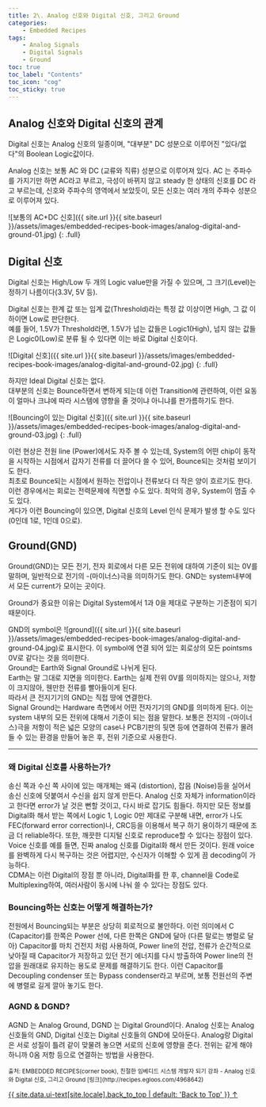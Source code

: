 ```yaml
---
title: 2\. Analog 신호와 Digital 신호, 그리고 Ground
categories:
    - Embedded Recipes
tags:
    - Analog Signals
    - Digital Signals
    - Ground
toc: true 
toc_label: "Contents" 
toc_icon: "cog"
toc_sticky: true
---
```

## Analog 신호와 Digital 신호의 관계  
Digital 신호는 Analog 신호의 일종이며, "대부분" DC 성분으로 이루어진 "있다/없다"의 Boolean Logic값이다.  

Analog 신호는 보통 AC 와 DC (교류와 직류) 성분으로 이루어져 있다. AC 는 주파수를 가지기만 하면 AC라고 부르고, 극성이 바뀌지 않고 steady 한 상태의 신호를 DC 라고 부르는데, 신호와 주파수의 영역에서 보았듯이, 모든 신호는 여러 개의 주파수 성분으로 이루어져 있다.  

![보통의 AC+DC 신호]({{ site.url }}{{ site.baseurl }}/assets/images/embedded-recipes-book-images/analog-digital-and-ground-01.jpg)
{: .full}  

## Digital 신호  
Digital 신호는 High/Low 두 개의 Logic value만을 가질 수 있으며, 그 크기(Level)는 정하기 나름이다(3.3V, 5V 등).  

Digital 신호는 한계 값 또는 임계 값(Threshold)라는 특정 값 이상이면 High, 그 값 이하이면 Low로 판단한다.  
예를 들어, 1.5V가 Threshold라면, 1.5V가 넘는 값들은 Logic1(High), 넘지 않는 값들은 Logic0(Low)로 분류 될 수 있다면 이는 바로 Digital 신호이다.  

![Digital 신호]({{ site.url }}{{ site.baseurl }}/assets/images/embedded-recipes-book-images/analog-digital-and-ground-02.jpg)
{: .full}  

하지만 Ideal Digital 신호는 없다.  
대부분의 신호는 Bounce하면서 변하게 되는데 이런 Transition에 관련하여, 이런 요동이 얼마나 크냐에 따라 시스템에 영향을 줄 것이냐 아니냐를 판가름하기도 한다.  

![Bouncing이 있는 Digital 신호]({{ site.url }}{{ site.baseurl }}/assets/images/embedded-recipes-book-images/analog-digital-and-ground-03.jpg)
{: .full}  

이런 현상은 전원 line (Power)에서도 자주 볼 수 있는데, System의 어떤 chip이 동작을 시작하는 시점에서 갑자기 전류를 더 끌어다 쓸 수 있어, Bounce되는 것처럼 보이기도 한다.  
최초로 Bounce되는 시점에서 원하는 전압이나 전류보다 더 작은 양이 흐르기도 한다. 이런 경우에서는 회로는 전력문제에 직면할 수도 있다. 최악의 경우, System이 멈출 수도 있다.  
게다가 이런 Bouncing이 있으면, Digital 신호의 Level 인식 문제가 발생 할 수도 있다(0인데 1로, 1인데 0으로).  

## Ground(GND)  
Ground(GND)는 모든 전기, 전자 회로에서 다른 모든 전위에 대하여 기준이 되는 0V를 말하며, 일반적으로 전기의 -(마이너스)극을 의미하기도 한다. GND는 system내부에서 모든 current가 모이는 곳이다.  

Ground가 중요한 이유는 Digital System에서 1과 0을 제대로 구분하는 기준점이 되기 때문이다.

GND의 symbol은 ![ground]({{ site.url }}{{ site.baseurl }}/assets/images/embedded-recipes-book-images/analog-digital-and-ground-04.jpg)로 표시한다. 이 symbol에 연결 되어 있는 회로상의 모든 pointsms 0V로 같다는 것을 의미한다.  
Ground는 Earth와 Signal Ground로 나뉘게 된다.  
Earth는 말 그대로 지면을 의미한다. Earth는 실제 전위 0V를 의미하지는 않으나, 저항이 크지않아, 웬만한 전류를 빨아들이게 된다.  
따라서 큰 전지기기의 GND는 직접 땅에 연결한다.  
Signal Ground는 Hardware 측면에서 어떤 전자기기의 GND를 의미하게 된다. 이는 system 내부의 모든 전위에 대해서 기준이 되는 점을 말한다. 보통은 전지의 -(마이너스)극을 저항이 적은 넓은 모양의 case나 PCB기판의 뒷면 등에 연결하여 전류가 몰려들 수 있는 환경을 만들어 놓은 후, 전위 기준으로 사용한다.  

* * *
### 왜 Digital 신호를 사용하는가?  
송신 쪽과 수신 쪽 사이에 있는 매개체는 왜곡 (distortion), 잡음 (Noise)등을 실어서 송신 신호에 덧붙여서 수신을 쉽지 않게 만든다. Analog 신호 자체가 information이라고 한다면 error가 날 것은 뻔할 것이고, 다시 바로 잡기도 힘들다. 하지만 모든 정보를 Digital화 해서 받는 쪽에서 Logic 1, Logic 0만 제대로 구분해 내면, error가 나도 FEC(forward error correction)나, CRC등을 이용해서 복구 하기 용이하기 때문에 조금 더 reliable하다. 또한, 깨끗한 디지털 신호로 reproduce할 수 있다는 장점이 있다.  
Voice 신호를 예를 들면, 진짜 analog 신호를 Digital화 해서 만든 것이다. 원래 voice를 완벽하게 다시 복구하는 것은 어렵지만, 수신자가 이해할 수 있게 끔 decoding이 가능하다.  
CDMA는 이런 Digital의 장점 뿐 아니라, Digital화를 한 후, channel을 Code로 Multiplexing하여, 여러사람이 동시에 나눠 쓸 수 있다는 장점도 있다.  

### Bouncing하는 신호는 어떻게 해결하는가?  
전원에서 Bouncing되는 부분은 상당히 회로적으로 불안하다. 이런 의미에서 C (Capacitor)를 한쪽은 Power 선에, 다른 한쪽은 GND에 달아 (다른 말로는 병렬로 달아) Capacitor를 마치 건전지 처럼 사용하여, Power line의 전압, 전류가 순간적으로 낮아질 때 Capacitor가 저장하고 있던 전기 에너지를 다시 방출하여 Power line의 전압을 원래대로 유지하는 용도로 문제를 해결하기도 한다. 이런 Capacitor를 Decoupling condenser 또는 Bypass condenser라고 부르며, 보통 전원선의 주변에 병렬로 길게 깔아 놓기도 한다.  

### AGND & DGND?
AGND 는 Analog Ground, DGND 는 Digital Ground이다. Analog 신호는 Analog 신호들의 GND, Digital 신호는 Digital 신호들의 GND에 모아둔다. Analog랑 Digital은 서로 성질이 틀려 같이 맞물려 놓으면 서로의 신호에 영향을 준다. 전위는 같게 해야하니까 0옴 저항 등으로 연결하는 방법을 사용한다. 

<sub>
출처: EMBEDDED RECIPES(corner book),  
친절한 임베디드 시스템 개발자 되기 강좌 - Analog 신호와 Digital 신호, 그리고 Ground [링크](http://recipes.egloos.com/4968642) 
</sub>

<a href="#page-title" class="back-to-top">{{ site.data.ui-text[site.locale].back_to_top | default: 'Back to Top' }} &uarr;</a>
